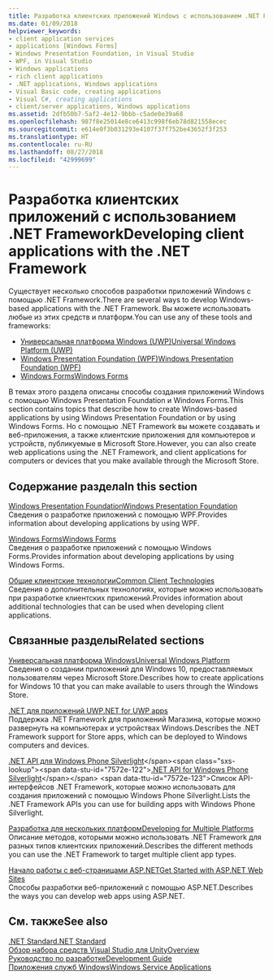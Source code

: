 ```yaml
---
title: Разработка клиентских приложений Windows с использованием .NET Framework
ms.date: 01/09/2018
helpviewer_keywords:
- client application services
- applications [Windows Forms]
- Windows Presentation Foundation, in Visual Studio
- WPF, in Visual Studio
- Windows applications
- rich client applications
- .NET applications, Windows applications
- Visual Basic code, creating applications
- Visual C#, creating applications
- client/server applications, Windows applications
ms.assetid: 2dfb50b7-5af2-4e12-9bbb-c5ade0e39a68
ms.openlocfilehash: 987f8e25014e8ce6413c998f6eb78d821558ecec
ms.sourcegitcommit: e614e0f3b031293e4107f37f752be43652f3f253
ms.translationtype: HT
ms.contentlocale: ru-RU
ms.lasthandoff: 08/27/2018
ms.locfileid: "42999699"
---
```

# <a name="developing-client-applications-with-the-net-framework"></a><span data-ttu-id="7572e-102">Разработка клиентских приложений с использованием .NET Framework</span><span class="sxs-lookup"><span data-stu-id="7572e-102">Developing client applications with the .NET Framework</span></span>

<span data-ttu-id="7572e-103">Существует несколько способов разработки приложений Windows с помощью .NET Framework.</span><span class="sxs-lookup"><span data-stu-id="7572e-103">There are several ways to develop Windows-based applications with the .NET Framework.</span></span> <span data-ttu-id="7572e-104">Вы можете использовать любые из этих средств и платформ.</span><span class="sxs-lookup"><span data-stu-id="7572e-104">You can use any of these tools and frameworks:</span></span> 

* [<span data-ttu-id="7572e-105">Универсальная платформа Windows (UWP)</span><span class="sxs-lookup"><span data-stu-id="7572e-105">Universal Windows Platform (UWP)</span></span>](https://developer.microsoft.com/windows/apps)
* [<span data-ttu-id="7572e-106">Windows Presentation Foundation (WPF)</span><span class="sxs-lookup"><span data-stu-id="7572e-106">Windows Presentation Foundation (WPF)</span></span>](../../docs/framework/wpf/index.md)
* [<span data-ttu-id="7572e-107">Windows Forms</span><span class="sxs-lookup"><span data-stu-id="7572e-107">Windows Forms</span></span>](../../docs/framework/winforms/index.md)

<span data-ttu-id="7572e-108">В темах этого раздела описаны способы создания приложений Windows с помощью Windows Presentation Foundation и Windows Forms.</span><span class="sxs-lookup"><span data-stu-id="7572e-108">This section contains topics that describe how to create Windows-based applications by using Windows Presentation Foundation or by using Windows Forms.</span></span> <span data-ttu-id="7572e-109">Но с помощью .NET Framework вы можете создавать и веб-приложения, а также клиентские приложения для компьютеров и устройств, публикуемые в Microsoft Store.</span><span class="sxs-lookup"><span data-stu-id="7572e-109">However, you can also create web applications using the .NET Framework, and client applications for computers or devices that you make available through the Microsoft Store.</span></span>
 
## <a name="in-this-section"></a><span data-ttu-id="7572e-110">Содержание раздела</span><span class="sxs-lookup"><span data-stu-id="7572e-110">In this section</span></span>

[<span data-ttu-id="7572e-111">Windows Presentation Foundation</span><span class="sxs-lookup"><span data-stu-id="7572e-111">Windows Presentation Foundation</span></span>](../../docs/framework/wpf/index.md)  
<span data-ttu-id="7572e-112">Сведения о разработке приложений с помощью WPF.</span><span class="sxs-lookup"><span data-stu-id="7572e-112">Provides information about developing applications by using WPF.</span></span>

[<span data-ttu-id="7572e-113">Windows Forms</span><span class="sxs-lookup"><span data-stu-id="7572e-113">Windows Forms</span></span>](../../docs/framework/winforms/index.md)  
<span data-ttu-id="7572e-114">Сведения о разработке приложений с помощью Windows Forms.</span><span class="sxs-lookup"><span data-stu-id="7572e-114">Provides information about developing applications by using Windows Forms.</span></span>

[<span data-ttu-id="7572e-115">Общие клиентские технологии</span><span class="sxs-lookup"><span data-stu-id="7572e-115">Common Client Technologies</span></span>](../../docs/framework/common-client-technologies/index.md)  
<span data-ttu-id="7572e-116">Сведения о дополнительных технологиях, которые можно использовать при разработке клиентских приложений.</span><span class="sxs-lookup"><span data-stu-id="7572e-116">Provides information about additional technologies that can be used when developing client applications.</span></span>

## <a name="related-sections"></a><span data-ttu-id="7572e-117">Связанные разделы</span><span class="sxs-lookup"><span data-stu-id="7572e-117">Related sections</span></span>

[<span data-ttu-id="7572e-118">Универсальная платформа Windows</span><span class="sxs-lookup"><span data-stu-id="7572e-118">Universal Windows Platform</span></span>](https://developer.microsoft.com/windows/apps)  
<span data-ttu-id="7572e-119">Сведения о создании приложений для Windows 10, предоставляемых пользователям через Microsoft Store.</span><span class="sxs-lookup"><span data-stu-id="7572e-119">Describes how to create applications for Windows 10 that you can make available to users through the Windows Store.</span></span>

[<span data-ttu-id="7572e-120">.NET для приложений UWP</span><span class="sxs-lookup"><span data-stu-id="7572e-120">.NET for UWP apps</span></span>](https://msdn.microsoft.com/library/windows/apps/mt185501.aspx)  
<span data-ttu-id="7572e-121">Поддержка .NET Framework для приложений Магазина, которые можно развернуть на компьютерах и устройствах Windows.</span><span class="sxs-lookup"><span data-stu-id="7572e-121">Describes the .NET Framework support for Store apps, which can be deployed to Windows computers and devices.</span></span>

<span data-ttu-id="7572e-122">[.NET API для Windows Phone Silverlight](https://docs.microsoft.com/previous-versions/windows/apps/jj207211\(v=vs.105\))</span><span class="sxs-lookup"><span data-stu-id="7572e-122">[.NET API for Windows Phone Silverlight](https://docs.microsoft.com/previous-versions/windows/apps/jj207211\(v=vs.105\))</span></span>  
<span data-ttu-id="7572e-123">Список API-интерфейсов .NET Framework, которые можно использовать для создания приложений с помощью Windows Phone Silverlight.</span><span class="sxs-lookup"><span data-stu-id="7572e-123">Lists the .NET Framework APIs you can use for building apps with Windows Phone Silverlight.</span></span>
  
[<span data-ttu-id="7572e-124">Разработка для нескольких платформ</span><span class="sxs-lookup"><span data-stu-id="7572e-124">Developing for Multiple Platforms</span></span>](../../docs/standard/cross-platform/index.md)  
<span data-ttu-id="7572e-125">Описание методов, которыми можно использовать .NET Framework для разных типов клиентских приложений.</span><span class="sxs-lookup"><span data-stu-id="7572e-125">Describes the different methods you can use the .NET Framework to target multiple client app types.</span></span>

[<span data-ttu-id="7572e-126">Начало работы с веб-страницами ASP.NET</span><span class="sxs-lookup"><span data-stu-id="7572e-126">Get Started with ASP.NET Web Sites</span></span>](http://www.asp.net/get-started/websites)  
<span data-ttu-id="7572e-127">Способы разработки веб-приложений с помощью ASP.NET.</span><span class="sxs-lookup"><span data-stu-id="7572e-127">Describes the ways you can develop web apps using ASP.NET.</span></span>

## <a name="see-also"></a><span data-ttu-id="7572e-128">См. также</span><span class="sxs-lookup"><span data-stu-id="7572e-128">See also</span></span>

[<span data-ttu-id="7572e-129">.NET Standard</span><span class="sxs-lookup"><span data-stu-id="7572e-129">.NET Standard</span></span>](../../docs/standard/net-standard.md)  
[<span data-ttu-id="7572e-130">Обзор набора средств Visual Studio для Unity</span><span class="sxs-lookup"><span data-stu-id="7572e-130">Overview</span></span>](../../docs/framework/get-started/overview.md)  
[<span data-ttu-id="7572e-131">Руководство по разработке</span><span class="sxs-lookup"><span data-stu-id="7572e-131">Development Guide</span></span>](../../docs/framework/development-guide.md)  
[<span data-ttu-id="7572e-132">Приложения служб Windows</span><span class="sxs-lookup"><span data-stu-id="7572e-132">Windows Service Applications</span></span>](../../docs/framework/windows-services/index.md)  
